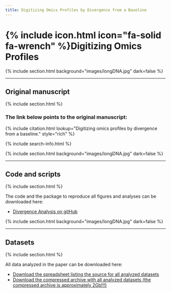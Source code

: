 ```yaml
---
title: Digitizing Omics Profiles by Divergence from a Baseline
---
```


# {% include icon.html icon="fa-solid fa-wrench" %}Digitizing Omics Profiles

{% include section.html background="images/longDNA.jpg" dark=false %}
***
## Original manuscript
{% include section.html %}

### The link below points to the original manuscript: 

{% include citation.html lookup="Digitizing omics profiles by divergence from a baseline." style="rich" %}

{% include search-info.html %}


{% include section.html background="images/longDNA.jpg" dark=false %}
***
## Code and scripts
{% include section.html %}

The code and the package to reproduce all figures and analyses can be downloaded here:
- [Divergence Analysis on gitHub](https://github.com/wikum/DivergenceAnalysis)


{% include section.html background="images/longDNA.jpg" dark=false %}
***
## Datasets
{% include section.html %}

All data analyzed in the paper can be downloaded here:
- [Download the spreadsheet listing the source for all analyzed datasets](data/divergence/data_sources.xls)
- [Download the compressed archive with all analyzed datasets (the compressed archive is approximately 2Gb!!!)](data/divergence/omicsData.tar.gz)

